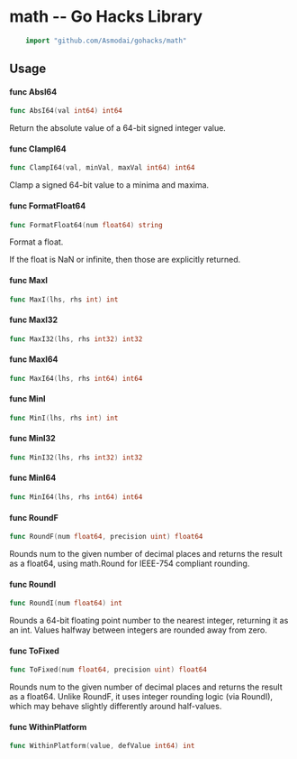 <!-- -*- Mode: gfm; auto-fill: t; fill-column: 78; -*- -->

# math -- Go Hacks Library

```go
    import "github.com/Asmodai/gohacks/math"
```

## Usage

#### func  AbsI64

```go
func AbsI64(val int64) int64
```
Return the absolute value of a 64-bit signed integer value.

#### func  ClampI64

```go
func ClampI64(val, minVal, maxVal int64) int64
```
Clamp a signed 64-bit value to a minima and maxima.

#### func  FormatFloat64

```go
func FormatFloat64(num float64) string
```
Format a float.

If the float is NaN or infinite, then those are explicitly returned.

#### func  MaxI

```go
func MaxI(lhs, rhs int) int
```

#### func  MaxI32

```go
func MaxI32(lhs, rhs int32) int32
```

#### func  MaxI64

```go
func MaxI64(lhs, rhs int64) int64
```

#### func  MinI

```go
func MinI(lhs, rhs int) int
```

#### func  MinI32

```go
func MinI32(lhs, rhs int32) int32
```

#### func  MinI64

```go
func MinI64(lhs, rhs int64) int64
```

#### func  RoundF

```go
func RoundF(num float64, precision uint) float64
```
Rounds num to the given number of decimal places and returns the result as a
float64, using math.Round for IEEE-754 compliant rounding.

#### func  RoundI

```go
func RoundI(num float64) int
```
Rounds a 64-bit floating point number to the nearest integer, returning it as an
int. Values halfway between integers are rounded away from zero.

#### func  ToFixed

```go
func ToFixed(num float64, precision uint) float64
```
Rounds num to the given number of decimal places and returns the result as a
float64. Unlike RoundF, it uses integer rounding logic (via RoundI), which may
behave slightly differently around half-values.

#### func  WithinPlatform

```go
func WithinPlatform(value, defValue int64) int
```
